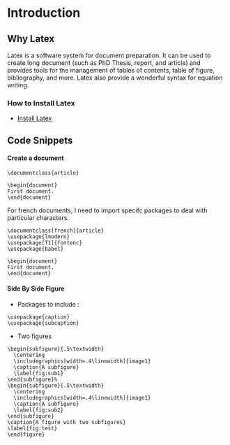 # Introduction

## Why Latex

Latex is a software system for document preparation. It can be used to create long document \(such as PhD Thesis, report, and article\) and provides tools for the management of tables of contents, table of figure, bibliography, and more. Latex also provide a wonderful syntax for equation writing.

### How to Install Latex

* [Install Latex](https://www.latex-project.org/get/)

## Code Snippets

#### Create a document

```text
\documentclass{article}

\begin{document}
First document.
\end{document}
```

For french documents, I need to import specifc packages to deal with particular characters.

```text
\documentclass[french]{article}
\usepackage{lmodern}
\usepackage[T1]{fontenc}
\usepackage{babel}

\begin{document}
First document.
\end{document}
```

#### Side By Side Figure

* Packages to include : 

```text
\usepackage{caption}
\usepackage{subcaption}
```

* Two figures

```text
\begin{subfigure}{.5\textwidth}
  \centering
  \includegraphics[width=.4\linewidth]{image1}
  \caption{A subfigure}
  \label{fig:sub1}
\end{subfigure}%
\begin{subfigure}{.5\textwidth}
  \centering
  \includegraphics[width=.4\linewidth]{image1}
  \caption{A subfigure}
  \label{fig:sub2}
\end{subfigure}
\caption{A figure with two subfigures}
\label{fig:test}
\end{figure}
```

